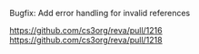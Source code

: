 Bugfix: Add error handling for invalid references

https://github.com/cs3org/reva/pull/1216
https://github.com/cs3org/reva/pull/1218
